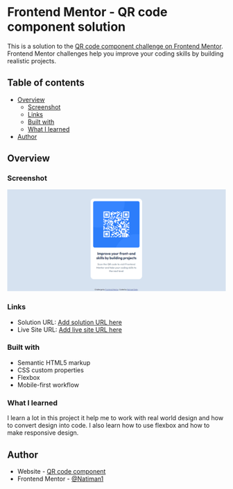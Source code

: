 # Frontend Mentor - QR code component solution

This is a solution to the [QR code component challenge on Frontend Mentor](https://www.frontendmentor.io/challenges/qr-code-component-iux_sIO_H). Frontend Mentor challenges help you improve your coding skills by building realistic projects.

## Table of contents

- [Overview](#overview)
  - [Screenshot](#screenshot)
  - [Links](#links)
  - [Built with](#built-with)
  - [What I learned](#what-i-learned)
- [Author](#author)



## Overview

### Screenshot

![](./screenshot.jpg)


### Links

- Solution URL: [Add solution URL here](https://your-solution-url.com)
- Live Site URL: [Add live site URL here](https://your-live-site-url.com)


### Built with

- Semantic HTML5 markup
- CSS custom properties
- Flexbox
- Mobile-first workflow



### What I learned

  I learn a lot in this project it help me to work with real world design and how to convert design into
  code. I also learn how to use flexbox and how to make responsive design.


## Author

- Website - [QR code component](https://natiman1.github.io/QR-code-component/)
- Frontend Mentor - [@Natiman1](https://www.frontendmentor.io/profile/Natiman1)




